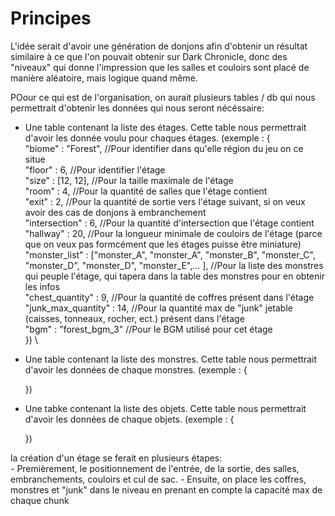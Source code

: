 # Principes

L'idée serait d'avoir une génération de donjons afin d'obtenir un résultat similaire à ce que l'on pouvait obtenir sur Dark Chronicle, donc des "niveaux" qui donne l'impression que les salles et couloirs sont placé de manière aléatoire, mais logique quand même.

POour ce qui est de l'organisation, on aurait plusieurs tables / db qui nous permettrait d'obtenir les données qui nous seront nécéssaire: <br>
- Une table contenant la liste des étages. Cette table nous permettrait d'avoir les donnée voulu pour chaques étages.
    (exemple : { <br>
        "biome" : "Forest", //Pour identifier dans qu'elle région du jeu on ce situe <br>
        "floor" : 6, //Pour identifier l'étage <br>
        "size" : [12, 12], //Pour la taille maximale de l'étage <br>
        "room" : 4, //Pour la quantité de salles que l'étage contient <br>
        "exit" : 2, //Pour la quantité de sortie vers l'étage suivant, si on veux avoir des cas de donjons à embranchement <br>
        "intersection" : 6, //Pour la quantité d'intersection que l'étage contient <br>
        "hallway" : 20, //Pour la longueur minimale de couloirs de l'étage (parce que on veux pas formcément que les étages puisse être miniature) <br>
        "monster_list" : ["monster_A", "monster_A", "monster_B", "monster_C", "monster_D", "monster_D", "monster_E",... ], //Pour la liste des monstres qui peuple l'étage, qui tapera dans la table des monstres pour en obtenir les infos <br>
        "chest_quantity" : 9, //Pour la quantité de coffres présent dans l'étage <br>
        "junk_max_quantity" : 14, //Pour la quantité max de "junk" jetable (caisses, tonneaux, rocher, ect.) présent dans l'étage <br>
        "bgm" : "forest_bgm_3" //Pour le BGM utilisé pour cet étage <br>
    }) \
- Une table contenant la liste des monstres. Cette table nous permettrait d'avoir les données de chaque monstres.
    (exemple : {

    })
- Une tabke contenant la liste des objets. Cette table nous permettrait d'avoir les données de chaque objets.
    (exemple : {

    })

la création d'un étage se ferait en plusieurs étapes: <br>
    - Premièrement, le positionnement de l'entrée, de la sortie, des salles, embranchements, couloirs et cul de sac.
    - Ensuite, on place les coffres, monstres et "junk" dans le niveau en prenant en compte la capacité max de chaque chunk